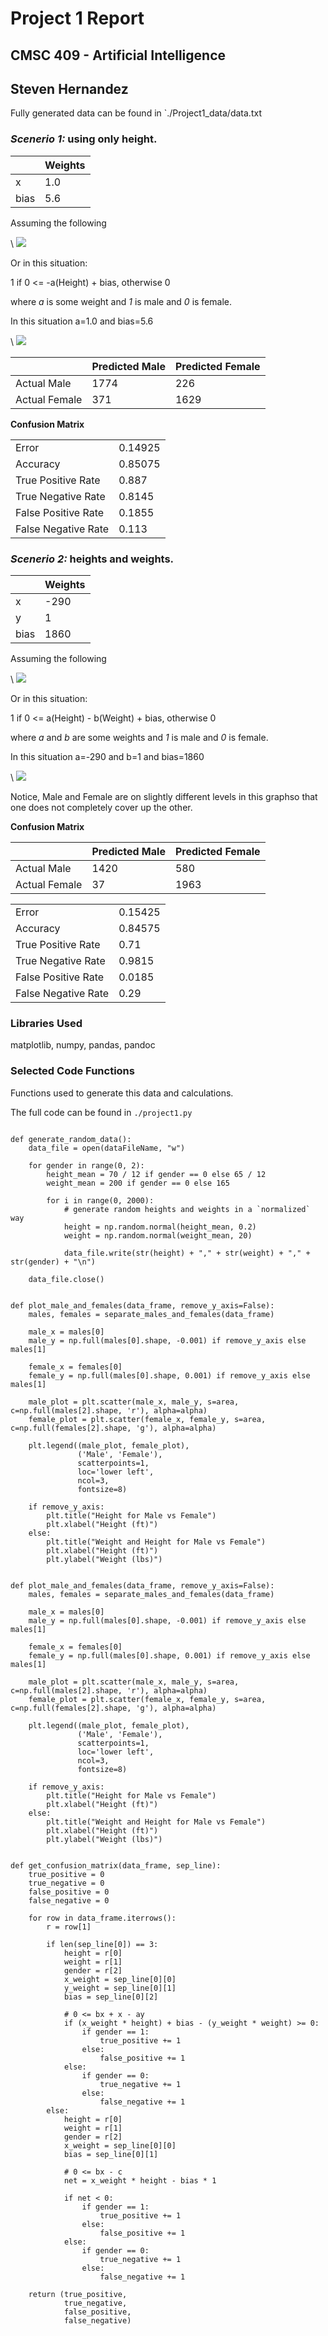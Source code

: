 # Project 1 Report

## CMSC 409 - Artificial Intelligence

## Steven Hernandez

Fully generated data can be found in `./Project1_data/data.txt

### *Scenerio 1:* using only height.

|  | Weights | 
| --- | --- | 
| x | 1.0 | 
| bias | 5.6 | 

Assuming the following

\ ![](./images/net.png)

Or in this situation: 

1 if 0 <= -a(Height) + bias, otherwise 0

where *a* is some weight and *1* is male and *0* is female.

In this situation a=1.0 and bias=5.6

\ ![](./images/1d.png)

|  | Predicted Male | Predicted Female | 
| --- | --- | --- | 
| Actual Male | 1774 | 226 | 
| Actual Female | 371 | 1629 | 

**Confusion Matrix**

|  |  | 
| --- | --- | 
| Error | 0.14925 | 
| Accuracy | 0.85075 | 
| True Positive Rate | 0.887 | 
| True Negative Rate | 0.8145 | 
| False Positive Rate | 0.1855 | 
| False Negative Rate | 0.113 | 

### *Scenerio 2:* heights and weights.

|  | Weights | 
| --- | --- | 
| x | -290 | 
| y | 1 | 
| bias | 1860 | 

Assuming the following

\ ![](./images/net.png)

Or in this situation:

1 if 0 <= a(Height) - b(Weight) + bias, otherwise 0

where *a* and *b* are some weights and *1* is male and *0* is female.

In this situation a=-290 and b=1 and bias=1860

\ ![](./images/2d.png)

Notice, Male and Female are on slightly different levels in this graphso that one does not completely cover up the other.

**Confusion Matrix**

|  | Predicted Male | Predicted Female | 
| --- | --- | --- | 
| Actual Male | 1420 | 580 | 
| Actual Female | 37 | 1963 | 

|  |  | 
| --- | --- | 
| Error | 0.15425 | 
| Accuracy | 0.84575 | 
| True Positive Rate | 0.71 | 
| True Negative Rate | 0.9815 | 
| False Positive Rate | 0.0185 | 
| False Negative Rate | 0.29 | 

### Libraries Used

matplotlib, numpy, pandas, pandoc

### Selected Code Functions

Functions used to generate this data and calculations.

The full code can be found in `./project1.py`

```

def generate_random_data():
    data_file = open(dataFileName, "w")

    for gender in range(0, 2):
        height_mean = 70 / 12 if gender == 0 else 65 / 12
        weight_mean = 200 if gender == 0 else 165

        for i in range(0, 2000):
            # generate random heights and weights in a `normalized` way
            height = np.random.normal(height_mean, 0.2)
            weight = np.random.normal(weight_mean, 20)

            data_file.write(str(height) + "," + str(weight) + "," + str(gender) + "\n")

    data_file.close()

```

```

def plot_male_and_females(data_frame, remove_y_axis=False):
    males, females = separate_males_and_females(data_frame)

    male_x = males[0]
    male_y = np.full(males[0].shape, -0.001) if remove_y_axis else males[1]

    female_x = females[0]
    female_y = np.full(males[0].shape, 0.001) if remove_y_axis else males[1]

    male_plot = plt.scatter(male_x, male_y, s=area, c=np.full(males[2].shape, 'r'), alpha=alpha)
    female_plot = plt.scatter(female_x, female_y, s=area, c=np.full(females[2].shape, 'g'), alpha=alpha)

    plt.legend((male_plot, female_plot),
               ('Male', 'Female'),
               scatterpoints=1,
               loc='lower left',
               ncol=3,
               fontsize=8)

    if remove_y_axis:
        plt.title("Height for Male vs Female")
        plt.xlabel("Height (ft)")
    else:
        plt.title("Weight and Height for Male vs Female")
        plt.xlabel("Height (ft)")
        plt.ylabel("Weight (lbs)")

```

```

def plot_male_and_females(data_frame, remove_y_axis=False):
    males, females = separate_males_and_females(data_frame)

    male_x = males[0]
    male_y = np.full(males[0].shape, -0.001) if remove_y_axis else males[1]

    female_x = females[0]
    female_y = np.full(males[0].shape, 0.001) if remove_y_axis else males[1]

    male_plot = plt.scatter(male_x, male_y, s=area, c=np.full(males[2].shape, 'r'), alpha=alpha)
    female_plot = plt.scatter(female_x, female_y, s=area, c=np.full(females[2].shape, 'g'), alpha=alpha)

    plt.legend((male_plot, female_plot),
               ('Male', 'Female'),
               scatterpoints=1,
               loc='lower left',
               ncol=3,
               fontsize=8)

    if remove_y_axis:
        plt.title("Height for Male vs Female")
        plt.xlabel("Height (ft)")
    else:
        plt.title("Weight and Height for Male vs Female")
        plt.xlabel("Height (ft)")
        plt.ylabel("Weight (lbs)")

```

```

def get_confusion_matrix(data_frame, sep_line):
    true_positive = 0
    true_negative = 0
    false_positive = 0
    false_negative = 0

    for row in data_frame.iterrows():
        r = row[1]

        if len(sep_line[0]) == 3:
            height = r[0]
            weight = r[1]
            gender = r[2]
            x_weight = sep_line[0][0]
            y_weight = sep_line[0][1]
            bias = sep_line[0][2]

            # 0 <= bx + x - ay
            if (x_weight * height) + bias - (y_weight * weight) >= 0:
                if gender == 1:
                    true_positive += 1
                else:
                    false_positive += 1
            else:
                if gender == 0:
                    true_negative += 1
                else:
                    false_negative += 1
        else:
            height = r[0]
            weight = r[1]
            gender = r[2]
            x_weight = sep_line[0][0]
            bias = sep_line[0][1]

            # 0 <= bx - c
            net = x_weight * height - bias * 1

            if net < 0:
                if gender == 1:
                    true_positive += 1
                else:
                    false_positive += 1
            else:
                if gender == 0:
                    true_negative += 1
                else:
                    false_negative += 1

    return (true_positive,
            true_negative,
            false_positive,
            false_negative)

```


